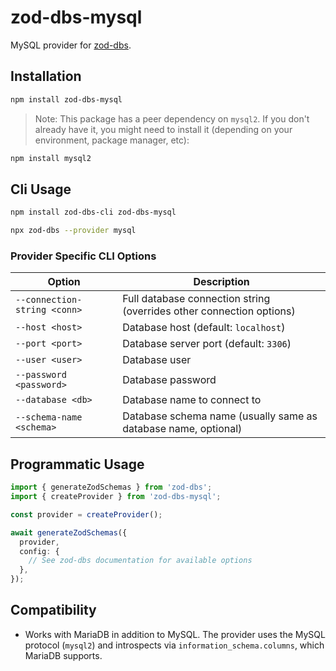 # zod-dbs-mysql

MySQL provider for [zod-dbs](https://github.com/msunbay/zod-dbs).

## Installation

```bash
npm install zod-dbs-mysql
```

> Note: This package has a peer dependency on `mysql2`. If you don't already have it, you might need to install it (depending on your environment, package manager, etc):

```bash
npm install mysql2
```

## Cli Usage

```bash
npm install zod-dbs-cli zod-dbs-mysql

npx zod-dbs --provider mysql
```

### Provider Specific CLI Options

| Option                       | Description                                                          |
| ---------------------------- | -------------------------------------------------------------------- |
| `--connection-string <conn>` | Full database connection string (overrides other connection options) |
| `--host <host>`              | Database host (default: `localhost`)                                 |
| `--port <port>`              | Database server port (default: `3306`)                               |
| `--user <user>`              | Database user                                                        |
| `--password <password>`      | Database password                                                    |
| `--database <db>`            | Database name to connect to                                          |
| `--schema-name <schema>`     | Database schema name (usually same as database name, optional)       |

## Programmatic Usage

```ts
import { generateZodSchemas } from 'zod-dbs';
import { createProvider } from 'zod-dbs-mysql';

const provider = createProvider();

await generateZodSchemas({
  provider,
  config: {
    // See zod-dbs documentation for available options
  },
});
```

## Compatibility

- Works with MariaDB in addition to MySQL. The provider uses the MySQL protocol (`mysql2`) and introspects via `information_schema.columns`, which MariaDB supports.
